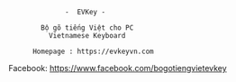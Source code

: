                   -  EVKey - 
    
            Bộ gõ tiếng Việt cho PC
              Vietnamese Keyboard
 
          Homepage : https://evkeyvn.com
Facebook: https://www.facebook.com/bogotiengvietevkey
